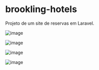 # brookling-hotels
Projeto de um site de reservas em Laravel.

![image](https://github.com/gusrapaiva/brookling-hotels/assets/127103850/cddce001-0d0b-4cc2-8754-83b5ae6b9ba9)

![image](https://github.com/gusrapaiva/brookling-hotels/assets/127103850/309787ca-10b4-4124-9821-d7eaa06b348f)

![image](https://github.com/gusrapaiva/brookling-hotels/assets/127103850/efa7496d-191c-46da-845a-82885ff85a07)

![image](https://github.com/gusrapaiva/brookling-hotels/assets/127103850/6e11d825-b4d8-4d4c-9f2c-848f703da2bd)
